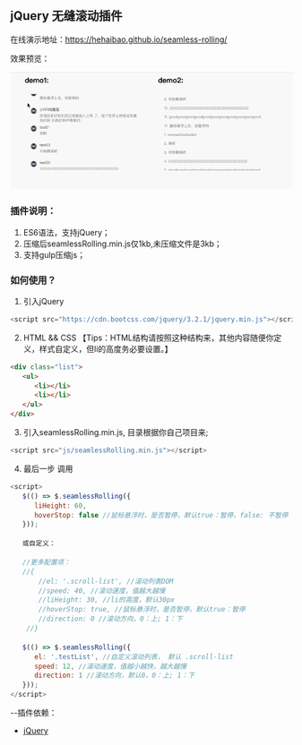 ## jQuery 无缝滚动插件

在线演示地址：https://hehaibao.github.io/seamless-rolling/

效果预览：

![image](https://github.com/hehaibao/seamless-rolling/blob/master/preview.gif)

### 插件说明：

1. ES6语法，支持jQuery；
2. 压缩后seamlessRolling.min.js仅1kb,未压缩文件是3kb；
3. 支持gulp压缩js；

### 如何使用？

1. 引入jQuery

```javascript
<script src="https://cdn.bootcss.com/jquery/3.2.1/jquery.min.js"></script>
```

2. HTML && CSS 【Tips：HTML结构请按照这种结构来，其他内容随便你定义，样式自定义，但li的高度务必要设置。】

```html
<div class="list">
   <ul>
      <li></li>
      <li></li>
   </ul>
</div>
```

3. 引入seamlessRolling.min.js, 目录根据你自己项目来;

```javascript
<script src="js/seamlessRolling.min.js"></script>
```

4. 最后一步 调用

```javascript
<script>
   $(() => $.seamlessRolling({
      liHeight: 60,
      hoverStop: false //鼠标悬浮时，是否暂停，默认true：暂停，false: 不暂停
   }));
   
   或自定义：
   
   //更多配置项：
   //{
       //el: '.scroll-list', //滚动列表DOM
       //speed: 40, //滚动速度，值越大越慢
       //liHeight: 30, //li的高度，默认30px
       //hoverStop: true, //鼠标悬浮时，是否暂停，默认true：暂停
       //direction: 0 //滚动方向，0：上; 1：下
    //}
    
   $(() => $.seamlessRolling({
      el: '.testList', //自定义滚动列表， 默认 .scroll-list
      speed: 12, //滚动速度，值越小越快，越大越慢
      direction: 1 //滚动方向，默认0，0：上; 1：下
   }));
</script>
```


--插件依赖：

* [jQuery](http://jquery.com/)
